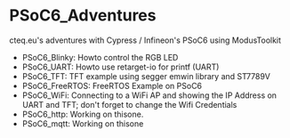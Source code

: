 # PSoC6_Adventures
 cteq.eu's adventures with Cypress / Infineon's PSoC6 using ModusToolkit
 
 
- PSoC6_Blinky: Howto control the RGB LED  
- PSoC6_UART: Howto use retarget-io for printf (UART)  
- PSoC6_TFT: TFT example using segger emwin library and ST7789V  
- PSoC6_FreeRTOS: FreeRTOS Example on PSoC6  
- PSoC6_WiFi: Connecting to a WiFi AP and showing the IP Address on UART and TFT; don't forget to change the Wifi Credentials
- PSoC6_http: Working on thisone.  
- PSoC6_mqtt: Working on thisone
